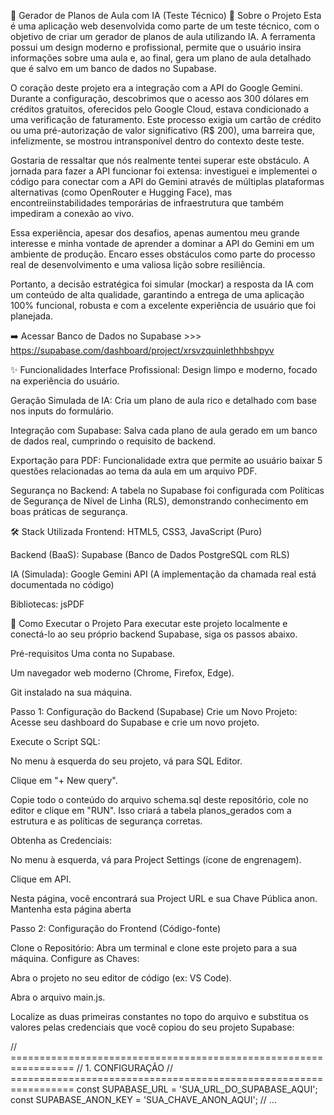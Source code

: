 🤖 Gerador de Planos de Aula com IA (Teste Técnico)
📖 Sobre o Projeto
Esta é uma aplicação web desenvolvida como parte de um teste técnico, com o objetivo de criar um gerador de planos de aula utilizando IA. A ferramenta possui um design moderno e profissional, permite que o usuário insira informações sobre uma aula e, ao final, gera um plano de aula detalhado que é salvo em um banco de dados no Supabase.

O coração deste projeto era a integração com a API do Google Gemini. Durante a configuração, descobrimos que o acesso aos 300 dólares em créditos gratuitos, oferecidos pelo Google Cloud, estava condicionado a uma verificação de faturamento. Este processo exigia um cartão de crédito ou uma pré-autorização de valor significativo (R$ 200), uma barreira que, infelizmente, se mostrou intransponível dentro do contexto deste teste.

Gostaria de ressaltar que nós realmente tentei superar este obstáculo. A jornada para fazer a API funcionar foi extensa: investiguei e implementei o código para conectar com a API do Gemini através de múltiplas plataformas alternativas (como OpenRouter e Hugging Face), mas encontreiinstabilidades temporárias de infraestrutura que também impediram a conexão ao vivo.

Essa experiência, apesar dos desafios, apenas aumentou meu grande interesse e minha vontade de aprender a dominar a API do Gemini em um ambiente de produção. Encaro esses obstáculos como parte do processo real de desenvolvimento e uma valiosa lição sobre resiliência.

Portanto, a decisão estratégica foi simular (mockar) a resposta da IA com um conteúdo de alta qualidade, garantindo a entrega de uma aplicação 100% funcional, robusta e com a excelente experiência de usuário que foi planejada.

➡️ Acessar Banco de Dados no Supabase >>> https://supabase.com/dashboard/project/xrsvzquinlethhbshpyv

✨ Funcionalidades
Interface Profissional: Design limpo e moderno, focado na experiência do usuário.

Geração Simulada de IA: Cria um plano de aula rico e detalhado com base nos inputs do formulário.

Integração com Supabase: Salva cada plano de aula gerado em um banco de dados real, cumprindo o requisito de backend.

Exportação para PDF: Funcionalidade extra que permite ao usuário baixar 5 questões relacionadas ao tema da aula em um arquivo PDF.

Segurança no Backend: A tabela no Supabase foi configurada com Políticas de Segurança de Nível de Linha (RLS), demonstrando conhecimento em boas práticas de segurança.

🛠️ Stack Utilizada
Frontend: HTML5, CSS3, JavaScript (Puro)

Backend (BaaS): Supabase (Banco de Dados PostgreSQL com RLS)

IA (Simulada): Google Gemini API (A implementação da chamada real está documentada no código)

Bibliotecas: jsPDF

🚀 Como Executar o Projeto
Para executar este projeto localmente e conectá-lo ao seu próprio backend Supabase, siga os passos abaixo.

Pré-requisitos
Uma conta no Supabase.

Um navegador web moderno (Chrome, Firefox, Edge).

Git instalado na sua máquina.

Passo 1: Configuração do Backend (Supabase)
Crie um Novo Projeto: Acesse seu dashboard do Supabase e crie um novo projeto.

Execute o Script SQL:

No menu à esquerda do seu projeto, vá para SQL Editor.

Clique em "+ New query".

Copie todo o conteúdo do arquivo schema.sql deste repositório, cole no editor e clique em "RUN". Isso criará a tabela planos_gerados com a estrutura e as políticas de segurança corretas.

Obtenha as Credenciais:

No menu à esquerda, vá para Project Settings (ícone de engrenagem).

Clique em API.

Nesta página, você encontrará sua Project URL e sua Chave Pública anon. Mantenha esta página aberta

Passo 2: Configuração do Frontend (Código-fonte)

Clone o Repositório: Abra um terminal e clone este projeto para a sua máquina.
Configure as Chaves:

Abra o projeto no seu editor de código (ex: VS Code).

Abra o arquivo main.js.

Localize as duas primeiras constantes no topo do arquivo e substitua os valores pelas credenciais que você copiou do seu projeto Supabase:

// =================================================================
// 1. CONFIGURAÇÃO
// =================================================================
const SUPABASE_URL = 'SUA_URL_DO_SUPABASE_AQUI';
const SUPABASE_ANON_KEY = 'SUA_CHAVE_ANON_AQUI';
// ...
